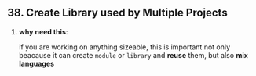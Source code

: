 ## 38. Create Library used by Multiple Projects

1. **why need this**: 

    if you are working on anything sizeable, this is important not only beacause it can create `module` or `library` and **reuse** them, but also **mix languages**